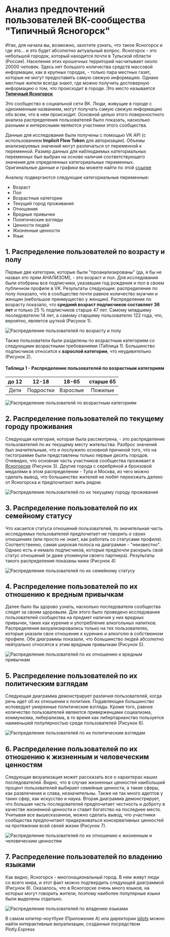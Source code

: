 # Анализ предпочтений пользователей ВК-сообщества "Типичный Ясногорск"

Итак, для начала вы, возможно, захотите узнать, что такое Ясногорск и где это... и это будет абсолютно актуальный вопрос. Ясногорск - это небольшой городок, который находится почти в Тульской области (Россия). Население этих крошечных территорий насчитывает около 20000 человек. Здесь нет большого количества средств массовой информации, как в крупных городах, - только пара местных газет, которые не могут предоставить самую свежую информацию. Однако местные жители всегда знают, где можно получить достоверную информацию о том, что происходит в городе. Это место называется [**Типичный Ясногорск** ](https://vk.com/typical_yasnogorsk)

Это сообщество в социальной сети ВК. Люди, живущие в городе с одноименным названием, могут получать самую свежую информацию обо всем, что в нем происходит. Основной целью этого поверхностного анализа распределения пользователей было показать, насколько разными и интересными являются участники этого сообщества. 

Данные для исследования были получены с помощью VK API (с использованием **Implicit Flow Token** для авторизации). Объемы анализируемых значений могут различаться от переменной к переменной. Размер данных для наблюдаемых категориальных переменных был выбран на основе наличия соответствующего значения для определенных категориальных переменных. Оригинальные данные и графики вы можете найти по этой [ссылке](/plots/)

Анализу подвергаются следующие категориальные переменные: 
- Возраст
- Пол
- Возрастные категории 
- Текущий город проживания
- Отношения
- Вредные привычки
- Политические взгляды
- Ценности людей
- Жизненные ценности
- Язык

## 1. Распределение пользователей по возрасту и полу

Первые две категории, которые были "проанализированы" (да, я бы не назвал это прям АНАЛИЗОМ), - это возраст и пол. Для исследования были отобраны все подписчики, указавшие год рождения и пол в своем публичном профиле в VK. Результаты следующие: распределение по полу показало, что в сообществе почти равное количество мужчин и женщин (небольшое преимущество у женщин). Распределение по возрасту показало, что **средний возраст подписчиков составляет 36 лет** и только 25 % подписчиков старше 47 лет. Самому младшему последователю 14 лет, а самому старшему пользователю 122 года, что, вероятно, является шуткой (Рисунок 1).

<image src="/plots/sex_and_age" alt="Распределение пользователей по возрасту и полу">

Также пользователи были разделены по возрастным категориям со следующими возрастными требованиями (Таблица 1). Большинство подписчиков относится к **взрослой категории**, что неудивительно (Рисунок 2). 

#### Таблица 1 - Распределение пользователей по возрастным категориям
| до 12 | 12-18|18-65  |старше 65  |
|:--:|:--:|:--:|:--:|
|  Дети|Подростки  | Взрослые |Пожилые |

<image src="/plots/age_cats" alt="Распределение пользователй по возрастным категориям">

## 2. Распределение пользователей по текущему городу проживания

Следующая категория, которая была рассмотрена, - это распределение пользователей по их текущему месту жительства. Разброс значений был значительным, что и послужило основной причиной того, что на гистограмме были представлены только первые десять городов. Очевидно, что основная часть участников сообщества проживает в [Ясногорске](https://ru.wikipedia.org/wiki/%D0%AF%D1%81%D0%BD%D0%BE%D0%B3%D0%BE%D1%80%D1%81%D0%BA_(%D0%A2%D1%83%D0%BB%D1%8C%D1%81%D0%BA%D0%B0%D1%8F_%D0%BE%D0%B1%D0%BB%D0%B0%D1%81%D1%82%D1%8C)) (Рисунок 3). Другие города с серебряной и бронзовой медалями в этом распределении - Тула и Москва, из чего можно сделать вывод, что большинство жителей не любят переезжать далеко от Ясногорска и предпочитают жить рядом. 

<image src="/plots/current_city" alt="Распределение пользователей по их текущему городу проживания">

## 3. Распределение пользователей по их семейному статусу

Что касается статуса отношений пользователей, то значительная часть исследуемых пользователей предпочитает не говорить о своих отношениях (или просто не знает, как работать со статусами профиля). Соответственно, самая широкая полоса на диаграмме - "неизвестно". Однако есть и немало подписчиков, которые предпочли раскрыть свой статус отношений (и даже упомянули своего партнера). Результаты такого распределения показаны ниже (Рисунок 4)

<image src="/plots/relation" alt="Распределение пользователей по их семейному статусу">


## 4. Распределение пользователей по их отношению к вредным привычкам
Далее было бы здорово узнать, насколько последователи сообщества следят за своим здоровьем. Для этого было проведено исследование пользователей сообщества на предмет наличия у них вредных привычек, таких как курение и употребление алкогольных напитков. Распределения визуализировались только на тех пользователях, которые указали свое отношение к курению и алкоголю в собственном профиле. Обе диаграммы показали, что большинство людей абсолютно нейтрально относятся к этим вредным привычкам (Рисунок 5).

<image src="/plots/harmful_habits" alt="Распределение пользователей по их отношению к вредным привычкам">

## 5. Распределение пользователей по их политическим взглядам

Следующая диаграмма демонстрирует различия пользователей, когда речь идет об их отношении к политике. Подавляющее большинство исповедует умеренные политические взгляды. Кроме того, равное количество пользователей являются приверженцами социализма, коммунизма, либерализма, в то время как либертарианство пользуется наименьшей популярностью среди пользователей (Рисунок 6).

<image src="/plots/political_views" alt="Распределение пользователей по их политическим взглядам">

## 6. Распределение пользователей по их отношению к жизненным и человеческим ценностям

Следующая визуализация может рассказать все о характерах наших последователей. Видно, что в случае жизненных ценностей наибольший процент пользователей выбирает семейные ценности, а такие сферы, как развлечения и слава, незначительны. Также не так много адептов у таких сфер, как искусство и наука. Вторая диаграмма демонстрирует, что большая часть последователей предпочитает честность и доброту в качестве жизненной ценности и ставит богатство на последнее место.
Учитывая все вышесказанное, можно сделать вывод, что участники сообщества предпочитают придерживаться консервативных ценностей на протяжении всей своей жизни (Рисунок 7).

<image src="/plots/life_and_human_values" alt="Распределение пользователей по их отношению к жизненным и человеческим ценностям">

## 7. Распределение пользователей по владению языками

Как видно, Ясногорск - многонациональный город. В нем живут люди со всего мира, и этот факт можно подтвердить следующей диаграммой (Рисунок 8). Оказалось, что в Ясногорске очень много языков, на которых могут говорить жители, поэтому наиболее популярные языки были выделены отдельно.

<image src="/plots/languages" alt="Распределение пользователей по владению языками">

В самом юпитер-ноутбуке (Приложение А) или директории [iplots](/iplots/) можно найти интерактивные визуализации, созданные посредством Plotly.Express


